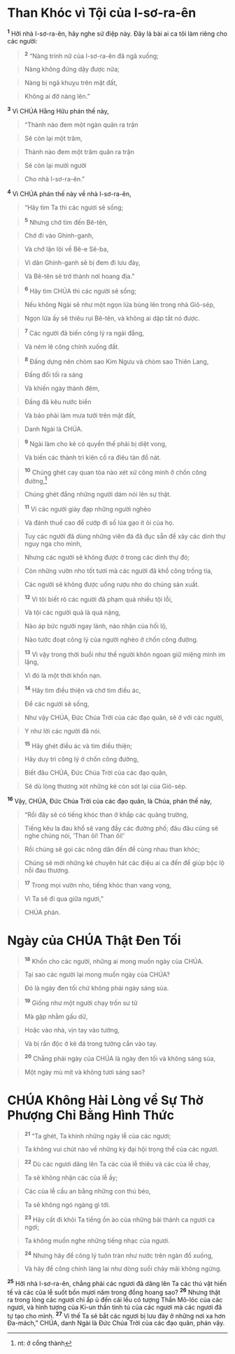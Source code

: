

# Than Khóc vì Tội của I-sơ-ra-ên
<sup><b>1</b></sup> Hỡi nhà I-sơ-ra-ên, hãy nghe sứ điệp này. Đây là bài ai ca tôi làm riêng cho các người:


> <sup><b>2</b></sup> “Nàng trinh nữ của I-sơ-ra-ên đã ngã xuống;
>


> Nàng không đứng dậy được nữa;
>


> Nàng bị ngã khuỵu trên mặt đất,
>


> Không ai đỡ nàng lên.”
>

<sup><b>3</b></sup> Vì CHÚA Hằng Hữu phán thế này,


> “Thành nào đem một ngàn quân ra trận
>


> Sẽ còn lại một trăm,
>


> Thành nào đem một trăm quân ra trận
>


> Sẽ còn lại mười người
>


> Cho nhà I-sơ-ra-ên.”
>

<sup><b>4</b></sup> Vì CHÚA phán thế này về nhà I-sơ-ra-ên,


> “Hãy tìm Ta thì các ngươi sẽ sống;
>


> <sup><b>5</b></sup> Nhưng chớ tìm đến Bê-tên,
>


> Chớ đi vào Ghinh-ganh,
>


> Và chớ lặn lội về Bê-e Sê-ba,
>


> Vì dân Ghinh-ganh sẽ bị đem đi lưu đày,
>


> Và Bê-tên sẽ trở thành nơi hoang địa.”
>


> <sup><b>6</b></sup> Hãy tìm CHÚA thì các người sẽ sống;
>


> Nếu không Ngài sẽ như một ngọn lửa bùng lên trong nhà Giô-sép,
>


> Ngọn lửa ấy sẽ thiêu rụi Bê-tên, và không ai dập tắt nó được.
>


> <sup><b>7</b></sup> Các người đã biến công lý ra ngải đắng,
>


> Và ném lẽ công chính xuống đất.
>


> <sup><b>8</b></sup> Đấng dựng nên chòm sao Kim Ngưu và chòm sao Thiên Lang,
>


> Đấng đổi tối ra sáng
>


> Và khiến ngày thành đêm,
>


> Đấng đã kêu nước biển
>


> Và bảo phải làm mưa tưới trên mặt đất,
>


> Danh Ngài là CHÚA.
>


> <sup><b>9</b></sup> Ngài làm cho kẻ có quyền thế phải bị diệt vong,
>


> Và biến các thành trì kiên cố ra điêu tàn đổ nát.
>


> <sup><b>10</b></sup> Chúng ghét cay quan tòa nào xét xử công minh ở chốn công đường,[^1]
>


> Chúng ghét đắng những người dám nói lên sự thật.
>


> <sup><b>11</b></sup> Vì các người giày đạp những người nghèo
>


> Và đánh thuế cao để cướp đi số lúa gạo ít ỏi của họ.
>


> Tuy các người đã dùng những viên đá đã đục sẵn để xây các dinh thự nguy nga cho mình,
>


> Nhưng các người sẽ không được ở trong các dinh thự đó;
>


> Còn những vườn nho tốt tươi mà các người đã khổ công trồng tỉa,
>


> Các người sẽ không được uống rượu nho do chúng sản xuất.
>


> <sup><b>12</b></sup> Vì tôi biết rõ các người đã phạm quá nhiều tội lỗi,
>


> Và tội các người quả là quá nặng,
>


> Nào áp bức người ngay lành, nào nhận của hối lộ,
>


> Nào tước đoạt công lý của người nghèo ở chốn công đường.
>


> <sup><b>13</b></sup> Vì vậy trong thời buổi như thế người khôn ngoan giữ miệng mình im lặng,
>


> Vì đó là một thời khốn nạn.
>


> <sup><b>14</b></sup> Hãy tìm điều thiện và chớ tìm điều ác,
>


> Để các người sẽ sống,
>


> Như vậy CHÚA, Đức Chúa Trời của các đạo quân, sẽ ở với các người,
>


> Y như lời các người đã nói.
>


> <sup><b>15</b></sup> Hãy ghét điều ác và tìm điều thiện;
>


> Hãy duy trì công lý ở chốn công đường,
>


> Biết đâu CHÚA, Đức Chúa Trời của các đạo quân,
>


> Sẽ dủ lòng thương xót những kẻ còn sót lại của Giô-sép.
>

<sup><b>16</b></sup> Vậy, CHÚA, Đức Chúa Trời của các đạo quân, là Chúa, phán thế này,


> “Rồi đây sẽ có tiếng khóc than ở khắp các quảng trường,
>


> Tiếng kêu la đau khổ sẽ vang đầy các đường phố; đâu đâu cũng sẽ nghe chúng nói, ‘Than ôi! Than ôi!’
>


> Rồi chúng sẽ gọi các nông dân đến để cùng nhau than khóc;
>


> Chúng sẽ mời những kẻ chuyên hát các điệu ai ca đến để giúp bộc lộ nỗi đau thương.
>


> <sup><b>17</b></sup> Trong mọi vườn nho, tiếng khóc than vang vọng,
>


> Vì Ta sẽ đi qua giữa ngươi,”
>


> CHÚA phán.
>

# Ngày của CHÚA Thật Đen Tối

> <sup><b>18</b></sup> Khốn cho các người, những ai mong muốn ngày của CHÚA.
>


> Tại sao các người lại mong muốn ngày của CHÚA?
>


> Đó là ngày đen tối chứ không phải ngày sáng sủa.
>


> <sup><b>19</b></sup> Giống như một người chạy trốn sư tử
>


> Mà gặp nhằm gấu dữ,
>


> Hoặc vào nhà, vịn tay vào tường,
>


> Và bị rắn độc ở kẽ đá trong tường cắn vào tay.
>


> <sup><b>20</b></sup> Chẳng phải ngày của CHÚA là ngày đen tối và không sáng sủa,
>


> Một ngày mù mịt và không tươi sáng sao?
>

# CHÚA Không Hài Lòng về Sự Thờ Phượng Chỉ Bằng Hình Thức

> <sup><b>21</b></sup> “Ta ghét, Ta khinh những ngày lễ của các ngươi;
>


> Ta không vui chút nào về những kỳ đại hội trọng thể của các ngươi.
>


> <sup><b>22</b></sup> Dù các ngươi dâng lên Ta các của lễ thiêu và các của lễ chay,
>


> Ta sẽ không nhận các của lễ ấy;
>


> Các của lễ cầu an bằng những con thú béo,
>


> Ta sẽ không ngó ngàng gì tới.
>


> <sup><b>23</b></sup> Hãy cất đi khỏi Ta tiếng ồn ào của những bài thánh ca ngươi ca ngợi;
>


> Ta không muốn nghe những tiếng nhạc của ngươi.
>


> <sup><b>24</b></sup> Nhưng hãy để công lý tuôn tràn như nước trên ngàn đổ xuống,
>


> Và hãy để công chính láng lai như dòng suối chảy mãi không ngừng.
>

<sup><b>25</b></sup> Hỡi nhà I-sơ-ra-ên, chẳng phải các ngươi đã dâng lên Ta các thú vật hiến tế và các của lễ suốt bốn mươi năm trong đồng hoang sao? <sup><b>26</b></sup> Nhưng thật ra trong lòng các ngươi chỉ ấp ủ đến cái lều có tượng Thần Mô-lóc của các ngươi, và hình tượng của Ki-un thần tinh tú của các ngươi mà các ngươi đã tự tạo cho mình. <sup><b>27</b></sup> Vì thế Ta sẽ bắt các ngươi bị lưu đày ở những nơi xa hơn Đa-mách,” CHÚA, danh Ngài là Đức Chúa Trời của các đạo quân, phán vậy.

[^1]: nt: ở cổng thành
